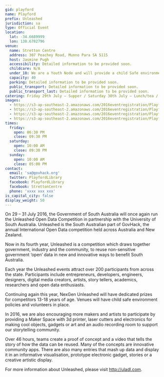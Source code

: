 ```yaml
---
gid: playford
name: Playford
prefix: Unleashed
jurisdiction: sa
type: Official Event
location:
  lat: -34.6689999
  lon: 138.6782796
venue:
  name: Stretton Centre
  address: 307 Peachey Road, Munno Para SA 5115
  host: Jasmine Pugh
  accessibility: Detailed information to be provided soon.
  childcare: N/A
  under_18: We are a Youth Node and will provide a child Safe environment - Guardians must ensure safety to and from events.
  capacity: 40
  parking: Detailed information to be provided soon.
  public_transport: Detailed information to be provided soon.
  public_transport_last: Detailed information to be provided soon.
catering: Friday 29th July – Supper / Saturday 30th July – Lunch/tea / Sunday 31st – Lunch
images:
  - https://s3-ap-southeast-2.amazonaws.com/2016eventregistration/Playford/Stretton+Inside+Foyer.jpg
  - https://s3-ap-southeast-2.amazonaws.com/2016eventregistration/Playford/Stretton+Inside+Table.jpg
  - https://s3-ap-southeast-2.amazonaws.com/2016eventregistration/Playford/Stretton+Inside+Workspace.jpg
  - https://s3-ap-southeast-2.amazonaws.com/2016eventregistration/Playford/Stretton+Outside.jpg
times:
  friday:
    open: 06:30 PM
    close: 09:30 PM
  saturday:
    open: 10:00 AM
    close: 09:30 PM
  sunday:
    open: 10:00 AM
    close: 05:00 PM
contact:
  email: 'sa@govhack.org'
  twitter: PlayfordLibrary
  facebook: PlayfordLibrary
  facebook: StrettonCentre
  phone: 'xxxx xxx xxx'
is_capital_city: false
display_weight: 50
---
```


On 29 – 31 July 2016, the Government of South Australia will once again run the Unleashed Open Data Competition in partnership with the University of South Australia. Unleashed is the South Australian part of GovHack, the annual International Open Data competition held across Australia and New Zealand. 

Now in its fourth year, Unleashed is a competition which draws together government, industry and the community, to reuse non-sensitive government ‘open’ data in new and innovative ways to benefit South Australia. 

Each year the Unleashed events attract over 200 participants from across the state. Participants include entrepreneurs, developers, engineers, designers, digital media creators, artists, story tellers, academics, researchers and open data enthusiasts. 

Continuing again this year, NexGen Unleashed will have dedicated prizes for competitors 13-18 years of age. Venues will have child safe environment policies and volunteers in place.

In 2016, we are also encouraging more makers and artists to participate by providing a Maker Space with 3d printer, laser cutters and electronics for making cool objects, gadgets or art and an audio recording room to support our storytelling community.

Over 46 hours, teams create a proof of concept and a video that tells the story of how the data can be reused. Many of the concepts are innovative community apps. There are also many entries that mash up data and display it in an informative visualisation, prototype electronic gadget, stories or a creative artistic display. 

For more information about Unleashed, please visit http://uladl.com. 